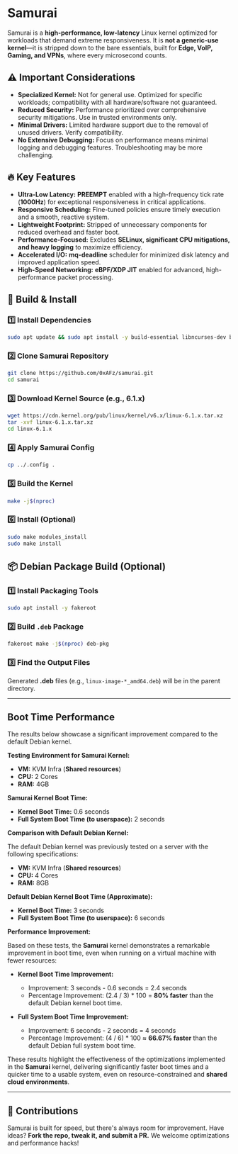 # Samurai

Samurai is a **high-performance, low-latency** Linux kernel optimized for workloads that demand extreme responsiveness. It is **not a generic-use kernel**—it is stripped down to the bare essentials, built for **Edge, VoIP, Gaming, and VPNs**, where every microsecond counts.

## ⚠️ Important Considerations

- **Specialized Kernel:** Not for general use. Optimized for specific workloads; compatibility with all hardware/software not guaranteed.
- **Reduced Security:** Performance prioritized over comprehensive security mitigations. Use in trusted environments only.
- **Minimal Drivers:** Limited hardware support due to the removal of unused drivers. Verify compatibility.
- **No Extensive Debugging:** Focus on performance means minimal logging and debugging features. Troubleshooting may be more challenging.

## 🔥 Key Features

- **Ultra-Low Latency:** **PREEMPT** enabled with a high-frequency tick rate (**1000Hz**) for exceptional responsiveness in critical applications.
- **Responsive Scheduling:** Fine-tuned policies ensure timely execution and a smooth, reactive system.
- **Lightweight Footprint:** Stripped of unnecessary components for reduced overhead and faster boot.
- **Performance-Focused:** Excludes **SELinux, significant CPU mitigations, and heavy logging** to maximize efficiency.
- **Accelerated I/O:** **mq-deadline** scheduler for minimized disk latency and improved application speed.
- **High-Speed Networking:** **eBPF/XDP JIT** enabled for advanced, high-performance packet processing.

## 🚀 Build & Install

### 1️⃣ Install Dependencies
```bash
sudo apt update && sudo apt install -y build-essential libncurses-dev bison flex libssl-dev libelf-dev bc dwarves pahole git
```

### 2️⃣ Clone Samurai Repository
```bash
git clone https://github.com/0xAFz/samurai.git
cd samurai
```

### 3️⃣ Download Kernel Source (e.g., 6.1.x)
```bash
wget https://cdn.kernel.org/pub/linux/kernel/v6.x/linux-6.1.x.tar.xz
tar -xvf linux-6.1.x.tar.xz
cd linux-6.1.x
```

### 4️⃣ Apply Samurai Config
```bash
cp ../.config .
```

### 5️⃣ Build the Kernel
```bash
make -j$(nproc)
```

### 6️⃣ Install (Optional)
```bash
sudo make modules_install
sudo make install
```

## 📦 Debian Package Build (Optional)

### 1️⃣ Install Packaging Tools
```bash
sudo apt install -y fakeroot
```

### 2️⃣ Build `.deb` Package
```bash
fakeroot make -j$(nproc) deb-pkg
```

### 3️⃣ Find the Output Files
Generated **.deb** files (e.g., `linux-image-*_amd64.deb`) will be in the parent directory.

---

## Boot Time Performance

The results below showcase a significant improvement compared to the default Debian kernel.

**Testing Environment for Samurai Kernel:**

* **VM:** KVM Infra (**Shared resources**)
* **CPU:** 2 Cores
* **RAM:** 4GB

**Samurai Kernel Boot Time:**

* **Kernel Boot Time:** 0.6 seconds
* **Full System Boot Time (to userspace):** 2 seconds

**Comparison with Default Debian Kernel:**

The default Debian kernel was previously tested on a server with the following specifications:
* **VM:** KVM Infra (**Shared resources**)
* **CPU:** 4 Cores
* **RAM:** 8GB

**Default Debian Kernel Boot Time (Approximate):**

* **Kernel Boot Time:** 3 seconds
* **Full System Boot Time (to userspace):** 6 seconds

**Performance Improvement:**

Based on these tests, the **Samurai** kernel demonstrates a remarkable improvement in boot time, even when running on a virtual machine with fewer resources:

* **Kernel Boot Time Improvement:**
    * Improvement: 3 seconds - 0.6 seconds = 2.4 seconds
    * Percentage Improvement: (2.4 / 3) * 100 = **80% faster** than the default Debian kernel boot time.

* **Full System Boot Time Improvement:**
    * Improvement: 6 seconds - 2 seconds = 4 seconds
    * Percentage Improvement: (4 / 6) * 100 ≈ **66.67% faster** than the default Debian full system boot time.

These results highlight the effectiveness of the optimizations implemented in the **Samurai** kernel, delivering significantly faster boot times and a quicker time to a usable system, even on resource-constrained and **shared cloud environments**.

---

## 🤝 Contributions
Samurai is built for speed, but there's always room for improvement. Have ideas? **Fork the repo, tweak it, and submit a PR.** We welcome optimizations and performance hacks!
